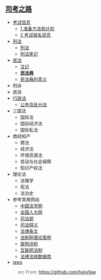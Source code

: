 ##  [司考之路](https://haihome.top/law)

- [考试信息](sifakaoshi/0_考试信息.md)
  - [1 准备方法和计划](sifakaoshi/1_准备方法和计划.md)
  - [2 考试报名信息](sifakaoshi/2_考试报名信息.md)
- [刑法](sifakaoshi/0_刑法/README.md)
  - [刑法](sifakaoshi/0_刑法/中华人民共和国刑法.md)
  - [刑法笔记](sifakaoshi/0_刑法/note.md)
- [民法](sifakaoshi/2_民法/README.md)
  - [注记](sifakaoshi/2_民法/注记.md)
  - <span style='color:red'>[**民法典**](sifakaoshi/2_民法/民法典.md)</span>
  - [民法典的意义](sifakaoshi/2_民法/拓展资料/1.md)
- 刑诉
- 民诉
- [行政法](sifakaoshi/1_行政/README.md)
  - [公务员处分法](sifakaoshi/1_行政/公务员处分法.md)
- 三国法
  - 国际法
  - 国际经济法
  - 国际私法
- 商经知产
  - 商法
  - 经济法
  - 环境资源法
  - 劳动与社会保障
  - 知识产权法
- 理论法
  - 法理学
  - 宪法
  - 法治史
- 参考常用网站
  - [中国法学网](http://www.iolaw.org.cn/)
  - [全国人大网](http://www.npc.gov.cn/)
  - [司法部](http://www.moj.gov.cn/)
  - [司法释义](http://www.npc.gov.cn/npc/c1793/flsyywd.shtml)
  - [法律条文](http://www.moj.gov.cn/Department/node_592.html)
  - [法制网理论案例](http://www.legaldaily.com.cn/fxjy/node_89855.htm)
  - [案例评析](http://www.legaldaily.com.cn/Lawyer/node_75901.htm)
  - [互联网法制](http://www.legaldaily.com.cn/IT/node_69448.htm)
  - [法律法规数据库](http://search.chinalaw.gov.cn/search2.html)
- [laws](sifakaoshi/laws/README.md)

  
>src From:  <https://github.com/haiy/law>

